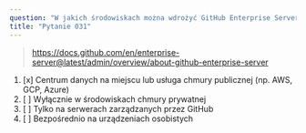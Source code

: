 ```yaml
---
question: "W jakich środowiskach można wdrożyć GitHub Enterprise Server?"
title: "Pytanie 031"
---
```


> https://docs.github.com/en/enterprise-server@latest/admin/overview/about-github-enterprise-server
1. [x] Centrum danych na miejscu lub usługa chmury publicznej (np. AWS, GCP, Azure)
1. [ ] Wyłącznie w środowiskach chmury prywatnej
1. [ ] Tylko na serwerach zarządzanych przez GitHub
1. [ ] Bezpośrednio na urządzeniach osobistych
